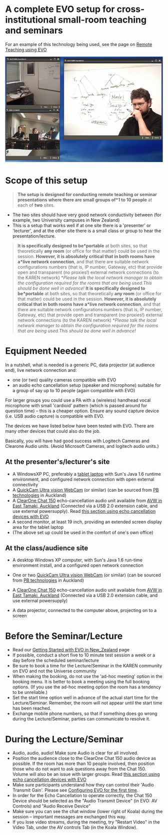 # A complete EVO setup for cross-institutional small-room teaching and seminars

For an example of this technology being used, see the page on [Remote Teaching using EVO](/wiki/spaces/BeSTGRID/pages/3818228683)

![Bryant-lecture-2.jpg](./attachments/Bryant-lecture-2.jpg)
# Scope of this setup

>  **The setup is designed for conducting remote teaching or seminar presentations where there are small groups of*1 to 10 people** at each of **two** sites.

- The two sites should have very good network conductivity between (for example, two University campuses in New Zealand)
- This is a setup that works well if at one site there is a 'presenter' or 'lecturer', and at the other site there is a small class or group to hear the presentation/lecture.


>  **It is specifically designed to be*portable** at both sites, so that theoretically **any room** (or office for that matter) could be used in the session.
>  **However, it is absolutely critical that in both rooms have a*live network connection**, and that there are suitable network configurations numbers (that is, IP number, Gateway, etc) that provide open and transparent (no proxies!) external network connections (to the KAREN network)
>  **Please talk the local network manager to obtain the configuration required for the rooms that are being used.*This should be done well in advance!**
>  **It is specifically designed to be*portable** at both sites, so that theoretically **any room** (or office for that matter) could be used in the session.
>  **However, it is absolutely critical that in both rooms have a*live network connection**, and that there are suitable network configurations numbers (that is, IP number, Gateway, etc) that provide open and transparent (no proxies!) external network connections (to the KAREN network)
>  **Please talk the local network manager to obtain the configuration required for the rooms that are being used.*This should be done well in advance!**

# Equipment Needed

In a nutshell, what is needed is a generic PC, data projector (at audience end), live network connection and:

- one (or two) quality cameras compatible with EVO
- an audio echo cancellation setup (speaker and microphone) suitable for a group of say up to 10 people (again compatible with EVO)

For larger groups you could use a PA with a (wireless) handhead vocal microphone with small 'cardioid' pattern (which is passed around for question time) – this is a cheaper option. Ensure any sound capture device (i.e. USB audio capture) is compatible with EVO.

The devices we have listed below have been tested with EVO. There are many other devices that could also do the job. 

Basically, you will have had good success with Logitech Cameras and Clearone Audio units. (Avoid Microsoft Cameras, and logitech audio units.)

## At the presenter's/lecturer's site

- A WindowsXP PC, preferably a [tablet laptop](http://h10010.www1.hp.com/wwpc/us/en/sm/WF05a/321957-321957-64295-304455-306995-1847962.html) with Sun's Java 1.6 runtime environment, and configured network connection with open external connectivity
- A [QuickCam Ultra vision WebCam](http://www.logitech.com/index.cfm/webcam_communications/webcams/devices/238&cl=nz,en) (or similar) (can be sourced from [PB technologies](http://www.pbtech.co.nz) in Auckland)
- A [ClearOne Chat 150](http://www.clearone.com/products/product.php?cat=9&prod=98) echo-cancellation audio unit available from [AVW in East Tamaki, Auckland](http://www.avw.co.nz/) (Connected via a USB 2.0 extension cable, and use external powersupply). Read [this section using echo cancellation devices with EVO](https://reannz.atlassian.net/wiki/pages/createpage.action?spaceKey=BeSTGRID&title=Known_Issues_with_EVO&linkCreation=true&fromPageId=3818228966)
- A second monitor, at least 19 inch, providing an extended screen display area for the tablet laptop
- (The above set up could be used in the comfort of one's own office)

## At the class/audience site

- A desktop Windows XP computer, with Sun's Java 1.6 run-time environment install, and a configured open network connection
- One or two [QuickCam Ultra vision WebCam](http://www.logitech.com/index.cfm/webcam_communications/webcams/devices/238&cl=nz,en) (or similar) (can be sourced from [PB technologies](http://www.pbtech.co.nz) in Auckland)

- A [ClearOne Chat 150](http://www.clearone.com/products/product.php?cat=9&prod=98) echo-cancellation audio unit available from [AVW in East Tamaki, Auckland](http://www.avw.co.nz/) (Connected via a USB 2.0 extension cable, and use external powersupply)
- A data projector, connected to the computer above, projecting on to a screen

# Before the Seminar/Lecture

- Read our [Getting Started with EVO in New_Zealand](https://reannz.atlassian.net/wiki/pages/createpage.action?spaceKey=BeSTGRID&title=Getting%20Started%20with%20EVO%20in%20New_Zealand&linkCreation=true&fromPageId=3818228966) page
- If possible, conduct a short five to 10 minute test session a week or a day before the scheduled seminar/lecture
- Be sure to book a time for the Lecture/Seminar in the KAREN community on EVO and not the Universe community
- When making the booking, do not use the 'ad-hoc meeting' option in the booking menu.  It is better to book a meeting using the full booking options.  (If you use the ad-hoc meeting option the room has a tendency to be unreliable.)
- Set the start time option well in advance of the actual start time for the Lecture/Seminar.  Remember, the room will not appear until the start time has been reached.
- Exchange mobile phone numbers, so that if something does go wrong during the Lecture/Seminar, parties can communicate to resolve it.

# During the Lecture/Seminar

- Audio, audio, audio! Make sure Audio is clear for all involved.
- Position the audience close to the ClearOne Chat 150 audio device as possible. If the room has more than 10 people involved, then position those who do not want to ask questions away from the Chat 150. Volume will also be an issue with larger groups. Read [this section using echo cancellation devices with EVO](https://reannz.atlassian.net/wiki/pages/createpage.action?spaceKey=BeSTGRID&title=Known_Issues_with_EVO&linkCreation=true&fromPageId=3818228966)
- Make sure participants understand how they can control their 'Audio Transmit Gain'.  Please see [Configuring EVO for the first time](/wiki/spaces/BeSTGRID/pages/3818228555).
- In order for the Echo Cancellation to operate correctly, the Chat 150 Device should be selected as the "Audio Transmit Device" (in EVO: AV Controls) and "Audio Receive Device"
- Make sure you can see the chat window (lower right of Koala) during the session – important messages are exchanged this way.
- If you lose video streams, during the meeting, try "Restart Video" in the Video Tab, under the AV controls Tab (in the Koala Window).
